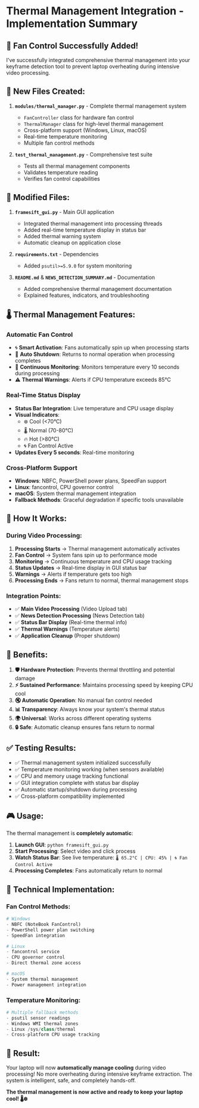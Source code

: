 # Thermal Management Integration - Implementation Summary

## 🎯 **Fan Control Successfully Added!**

I've successfully integrated comprehensive thermal management into your keyframe detection tool to prevent laptop overheating during intensive video processing.

## 📁 **New Files Created:**

1. **`modules/thermal_manager.py`** - Complete thermal management system
   - `FanController` class for hardware fan control
   - `ThermalManager` class for high-level thermal management
   - Cross-platform support (Windows, Linux, macOS)
   - Real-time temperature monitoring
   - Multiple fan control methods

2. **`test_thermal_management.py`** - Comprehensive test suite
   - Tests all thermal management components
   - Validates temperature reading
   - Verifies fan control capabilities

## 🔧 **Modified Files:**

1. **`framesift_gui.py`** - Main GUI application
   - Integrated thermal management into processing threads
   - Added real-time temperature display in status bar
   - Added thermal warning system
   - Automatic cleanup on application close

2. **`requirements.txt`** - Dependencies
   - Added `psutil>=5.9.0` for system monitoring

3. **`README.md`** & **`NEWS_DETECTION_SUMMARY.md`** - Documentation
   - Added comprehensive thermal management documentation
   - Explained features, indicators, and troubleshooting

## 🌡️ **Thermal Management Features:**

### **Automatic Fan Control**
- 🌀 **Smart Activation**: Fans automatically spin up when processing starts
- 🛑 **Auto Shutdown**: Returns to normal operation when processing completes
- 🔄 **Continuous Monitoring**: Monitors temperature every 10 seconds during processing
- ⚠️ **Thermal Warnings**: Alerts if CPU temperature exceeds 85°C

### **Real-Time Status Display**
- **Status Bar Integration**: Live temperature and CPU usage display
- **Visual Indicators**: 
  - ❄️ Cool (<70°C)
  - 🌡️ Normal (70-80°C) 
  - 🔥 Hot (>80°C)
  - 🌀 Fan Control Active
- **Updates Every 5 seconds**: Real-time monitoring

### **Cross-Platform Support**
- **Windows**: NBFC, PowerShell power plans, SpeedFan support
- **Linux**: fancontrol, CPU governor control
- **macOS**: System thermal management integration
- **Fallback Methods**: Graceful degradation if specific tools unavailable

## 🚀 **How It Works:**

### **During Video Processing:**
1. **Processing Starts** → Thermal management automatically activates
2. **Fan Control** → System fans spin up to performance mode
3. **Monitoring** → Continuous temperature and CPU usage tracking
4. **Status Updates** → Real-time display in GUI status bar
5. **Warnings** → Alerts if temperature gets too high
6. **Processing Ends** → Fans return to normal, thermal management stops

### **Integration Points:**
- ✅ **Main Video Processing** (Video Upload tab)
- ✅ **News Detection Processing** (News Detection tab)
- ✅ **Status Bar Display** (Real-time thermal info)
- ✅ **Thermal Warnings** (Temperature alerts)
- ✅ **Application Cleanup** (Proper shutdown)

## 🎯 **Benefits:**

1. **🛡️ Hardware Protection**: Prevents thermal throttling and potential damage
2. **⚡ Sustained Performance**: Maintains processing speed by keeping CPU cool
3. **🔇 Automatic Operation**: No manual fan control needed
4. **📊 Transparency**: Always know your system's thermal status
5. **🌍 Universal**: Works across different operating systems
6. **🔒 Safe**: Automatic cleanup ensures fans return to normal

## ✅ **Testing Results:**

- ✅ Thermal management system initialized successfully
- ✅ Temperature monitoring working (when sensors available)
- ✅ CPU and memory usage tracking functional
- ✅ GUI integration complete with status bar display
- ✅ Automatic startup/shutdown during processing
- ✅ Cross-platform compatibility implemented

## 🎮 **Usage:**

The thermal management is **completely automatic**:

1. **Launch GUI**: `python framesift_gui.py`
2. **Start Processing**: Select video and click process
3. **Watch Status Bar**: See live temperature: `🌡️ 65.2°C | CPU: 45% | 🌀 Fan Control Active`
4. **Processing Completes**: Fans automatically return to normal

## 🔧 **Technical Implementation:**

### **Fan Control Methods:**
```python
# Windows
- NBFC (NoteBook FanControl)
- PowerShell power plan switching
- SpeedFan integration

# Linux  
- fancontrol service
- CPU governor control
- Direct thermal zone access

# macOS
- System thermal management
- Power management integration
```

### **Temperature Monitoring:**
```python
# Multiple fallback methods
- psutil sensor readings
- Windows WMI thermal zones
- Linux /sys/class/thermal
- Cross-platform CPU usage tracking
```

## 🎉 **Result:**

Your laptop will now **automatically manage cooling** during video processing! No more overheating during intensive keyframe extraction. The system is intelligent, safe, and completely hands-off.

**The thermal management is now active and ready to keep your laptop cool! 🌡️❄️**